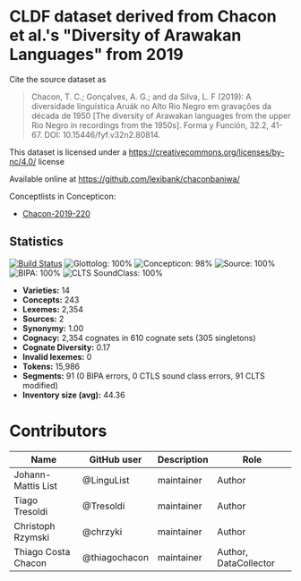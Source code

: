 # CLDF dataset derived from Chacon et al.'s "Diversity of Arawakan Languages" from 2019

Cite the source dataset as

> Chacon, T. C.; Gonçalves, A. G.; and da Silva, L. F (2019): A diversidade linguística Aruák no Alto Rio Negro em gravações da década de 1950 [The diversity of Arawakan languages from the upper Rio Negro in recordings from the 1950s]. Forma y Función, 32.2, 41-67. DOI: 10.15446/fyf.v32n2.80814.

This dataset is licensed under a https://creativecommons.org/licenses/by-nc/4.0/ license

Available online at https://github.com/lexibank/chaconbaniwa/


Conceptlists in Concepticon:
- [Chacon-2019-220](https://concepticon.clld.org/contributions/Chacon-2019-220)
## Statistics


[![Build Status](https://travis-ci.org/lexibank/chaconbaniwa.svg?branch=master)](https://travis-ci.org/lexibank/chaconbaniwa)
![Glottolog: 100%](https://img.shields.io/badge/Glottolog-100%25-brightgreen.svg "Glottolog: 100%")
![Concepticon: 98%](https://img.shields.io/badge/Concepticon-98%25-green.svg "Concepticon: 98%")
![Source: 100%](https://img.shields.io/badge/Source-100%25-brightgreen.svg "Source: 100%")
![BIPA: 100%](https://img.shields.io/badge/BIPA-100%25-brightgreen.svg "BIPA: 100%")
![CLTS SoundClass: 100%](https://img.shields.io/badge/CLTS%20SoundClass-100%25-brightgreen.svg "CLTS SoundClass: 100%")

- **Varieties:** 14
- **Concepts:** 243
- **Lexemes:** 2,354
- **Sources:** 2
- **Synonymy:** 1.00
- **Cognacy:** 2,354 cognates in 610 cognate sets (305 singletons)
- **Cognate Diversity:** 0.17
- **Invalid lexemes:** 0
- **Tokens:** 15,986
- **Segments:** 91 (0 BIPA errors, 0 CTLS sound class errors, 91 CLTS modified)
- **Inventory size (avg):** 44.36

# Contributors

Name | GitHub user | Description | Role
--- | --- | --- | --- 
Johann-Mattis List | @LinguList | maintainer | Author
Tiago Tresoldi | @Tresoldi | maintainer | Author
Christoph Rzymski | @chrzyki | maintainer | Author
Thiago Costa Chacon | @thiagochacon | maintainer | Author, DataCollector


